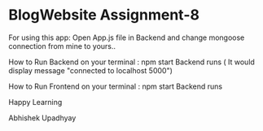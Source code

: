 # BlogWebsite Assignment-8

For using this app:
Open App.js file in Backend and change mongoose connection from mine to yours..

How to Run Backend
on your terminal :
npm start
Backend runs ( It would display message "connected to localhost 5000")

How to Run Frontend
on your terminal :
npm start
Backend runs

Happy Learning

Abhishek Upadhyay
